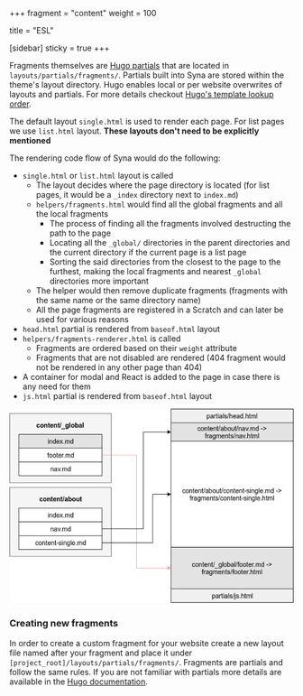 +++
fragment = "content"
weight = 100

title = "ESL"

[sidebar]
  sticky = true
+++

Fragments themselves are [Hugo partials](https://gohugo.io/templates/partials/) that are located in `layouts/partials/fragments/`.
Partials built into Syna are stored within the theme's layout directory.
Hugo enables local or per website overwrites of layouts and partials.
For more details checkout [Hugo's template lookup order](https://gohugo.io/templates/lookup-order/).

The default layout `single.html` is used to render each page. For list pages we use `list.html` layout.
**These layouts don't need to be explicitly mentioned**

The rendering code flow of Syna would do the following:

- `single.html` or `list.html` layout is called
  - The layout decides where the page directory is located (for list pages, it would be a `_index` directory next to `index.md`)
  - `helpers/fragments.html` would find all the global fragments and all the local fragments
    - The process of finding all the fragments involved destructing the path to the page
    - Locating all the `_global/` directories in the parent directories and the current directory if the current page is a list page
    - Sorting the said directories from the closest to the page to the furthest, making the local fragments and nearest `_global` directories more important
  - The helper would then remove duplicate fragments (fragments with the same name or the same directory name)
  - All the page fragments are registered in a Scratch and can later be used for various reasons
- `head.html` partial is rendered from `baseof.html` layout
- `helpers/fragments-renderer.html` is called
  - Fragments are ordered based on their `weight` attribute
  - Fragments that are not disabled are rendered (404 fragment would not be rendered in any other page than 404)
- A container for modal and React is added to the page in case there is any need for them
- `js.html` partial is rendered from `baseof.html` layout

![This is how fragments are rendered in the single layout](./fragments-01.png)

### Creating new fragments

In order to create a custom fragment for your website create a new layout file named after your fragment and place it under `[project_root]/layouts/partials/fragments/`.
Fragments are partials and follow the same rules. If you are not familiar with partials more details are available in the [Hugo documentation](https://gohugo.io/templates/partials/).
